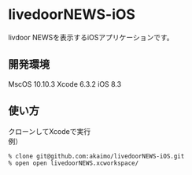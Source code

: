 # livedoorNEWS-iOS
livdoor NEWSを表示するiOSアプリケーションです。

## 開発環境
MscOS 10.10.3
Xcode 6.3.2
iOS 8.3

## 使い方
クローンしてXcodeで実行  
例）  

```
% clone git@github.com:akaimo/livedoorNEWS-iOS.git
% open open livedoorNEWS.xcworkspace/
```
